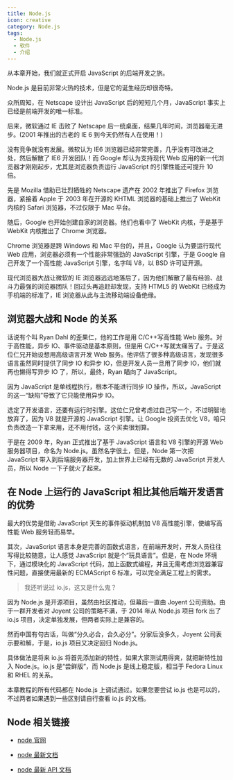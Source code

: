 ```yaml
---
title: Node.js
icon: creative
category: Node.js
tags:
  - Node.js
  - 软件
  - 介绍
---
```


从本章开始，我们就正式开启 JavaScript 的后端开发之旅。

Node.js 是目前非常火热的技术，但是它的诞生经历却很奇特。

<!-- more -->

众所周知，在 Netscape 设计出 JavaScript 后的短短几个月，JavaScript 事实上已经是前端开发的唯一标准。

后来，微软通过 IE 击败了 Netscape 后一统桌面，结果几年时间，浏览器毫无进步。(2001 年推出的古老的 IE 6 到今天仍然有人在使用！)

没有竞争就没有发展。微软认为 IE6 浏览器已经非常完善，几乎没有可改进之处，然后解散了 IE6 开发团队！而 Google 却认为支持现代 Web 应用的新一代浏览器才刚刚起步，尤其是浏览器负责运行 JavaScript 的引擎性能还可提升 10 倍。

先是 Mozilla 借助已壮烈牺牲的 Netscape 遗产在 2002 年推出了 Firefox 浏览器，紧接着 Apple 于 2003 年在开源的 KHTML 浏览器的基础上推出了 WebKit 内核的 Safari 浏览器，不过仅限于 Mac 平台。

随后，Google 也开始创建自家的浏览器。他们也看中了 WebKit 内核，于是基于 WebKit 内核推出了 Chrome 浏览器。

Chrome 浏览器是跨 Windows 和 Mac 平台的，并且，Google 认为要运行现代 Web 应用，浏览器必须有一个性能非常强劲的 JavaScript 引擎，于是 Google 自己开发了一个高性能 JavaScript 引擎，名字叫 V8，以 BSD 许可证开源。

现代浏览器大战让微软的 IE 浏览器远远地落后了，因为他们解散了最有经验、战斗力最强的浏览器团队！回过头再追赶却发现，支持 HTML5 的 WebKit 已经成为手机端的标准了，IE 浏览器从此与主流移动端设备绝缘。

## 浏览器大战和 Node 的关系

话说有个叫 Ryan Dahl 的歪果仁，他的工作是用 C/C++写高性能 Web 服务。对于高性能，异步 IO、事件驱动是基本原则，但是用 C/C++写就太痛苦了。于是这位仁兄开始设想用高级语言开发 Web 服务。他评估了很多种高级语言，发现很多语言虽然同时提供了同步 IO 和异步 IO，但是开发人员一旦用了同步 IO，他们就再也懒得写异步 IO 了，所以，最终，Ryan 瞄向了 JavaScript。

因为 JavaScript 是单线程执行，根本不能进行同步 IO 操作，所以，JavaScript 的这一“缺陷”导致了它只能使用异步 IO。

选定了开发语言，还要有运行时引擎。这位仁兄曾考虑过自己写一个，不过明智地放弃了，因为 V8 就是开源的 JavaScript 引擎。让 Google 投资去优化 V8，咱只负责改造一下拿来用，还不用付钱，这个买卖很划算。

于是在 2009 年，Ryan 正式推出了基于 JavaScript 语言和 V8 引擎的开源 Web 服务器项目，命名为 Node.js。虽然名字很土，但是，Node 第一次把 JavaScript 带入到后端服务器开发，加上世界上已经有无数的 JavaScript 开发人员，所以 Node 一下子就火了起来。

## 在 Node 上运行的 JavaScript 相比其他后端开发语言的优势

最大的优势是借助 JavaScript 天生的事件驱动机制加 V8 高性能引擎，使编写高性能 Web 服务轻而易举。

其次，JavaScript 语言本身是完善的函数式语言，在前端开发时，开发人员往往写得比较随意，让人感觉 JavaScript 就是个“玩具语言”。但是，在 Node 环境下，通过模块化的 JavaScript 代码，加上函数式编程，并且无需考虑浏览器兼容性问题，直接使用最新的 ECMAScript 6 标准，可以完全满足工程上的需求。

> 我还听说过 io.js，这又是什么鬼？

因为 Node.js 是开源项目，虽然由社区推动，但幕后一直由 Joyent 公司资助。由于一群开发者对 Joyent 公司的策略不满，于 2014 年从 Node.js 项目 fork 出了 io.js 项目，决定单独发展，但两者实际上是兼容的。

然而中国有句古话，叫做“分久必合，合久必分”。分家后没多久，Joyent 公司表示要和解，于是，io.js 项目又决定回归 Node.js。

具体做法是将来 io.js 将首先添加新的特性，如果大家测试用得爽，就把新特性加入 Node.js。io.js 是“尝鲜版”，而 Node.js 是线上稳定版，相当于 Fedora Linux 和 RHEL 的关系。

本章教程的所有代码都在 Node.js 上调试通过。如果您要尝试 io.js 也是可以的，不过两者如果遇到一些区别请自行查看 io.js 的文档。

## Node 相关链接

- [node 官网](https://nodejs.org/en/)

- [node 最新文档](https://nodejs.org/en/docs/)

- [node 最新 API 文档](https://nodejs.org/dist/latest-v10.x/docs/api/)
